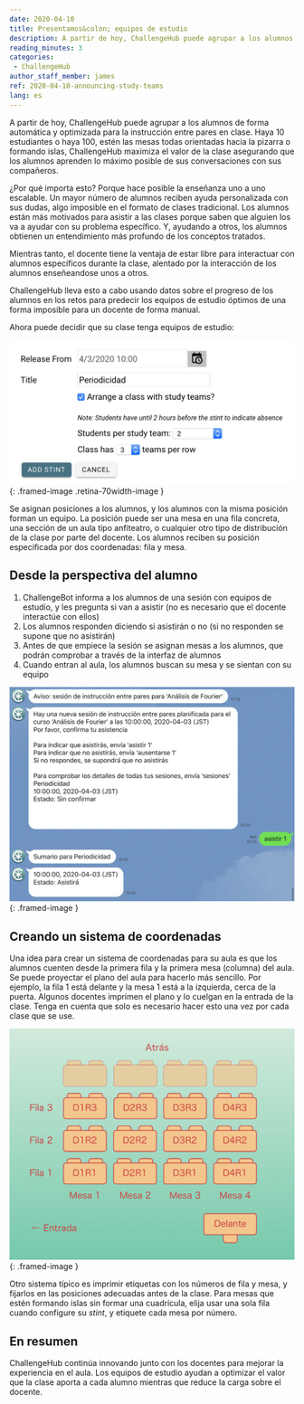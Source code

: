 ```yaml
---
date: 2020-04-10
title: Presentamos&colon; equipos de estudio
description: A partir de hoy, ChallengeHub puede agrupar a los alumnos de forma automática y optimizada para la instrucción entre pares en clase
reading_minutes: 3
categories:
 - ChallengeHub
author_staff_member: james
ref: 2020-04-10-announcing-study-teams
lang: es
---
```

A partir de hoy, ChallengeHub puede agrupar a los alumnos de forma automática y optimizada para la instrucción entre pares en clase. Haya 10 estudiantes o haya 100, estén las mesas todas orientadas hacia la pizarra o formando islas, ChallengeHub maximiza el valor de la clase asegurando que los alumnos aprenden lo máximo posible de sus conversaciones con sus compañeros.

¿Por qué importa esto?
Porque hace posible la enseñanza uno a uno escalable.
Un mayor número de alumnos reciben ayuda personalizada con sus dudas,
algo imposible en el formato de clases tradicional.
Los alumnos están más motivados para asistir a las clases
porque saben que alguien los va a ayudar con su problema específico.
Y, ayudando a otros,
los alumnos obtienen un entendimiento más profundo de los conceptos tratados.

Mientras tanto,
el docente tiene la ventaja de estar libre para interactuar
con alumnos específicos durante la clase,
alentado por la interacción de los alumnos enseñeandose unos a otros.

ChallengeHub lleva esto a cabo usando datos sobre el progreso
de los alumnos en los retos para predecir
los equipos de estudio óptimos
de una forma imposible para un docente de forma manual.

Ahora puede decidir que su clase tenga equipos de estudio:

![Interfaz del docente para equipos de estudio](/images/blog/2020-04-10-stint-ui-es.png){: .framed-image .retina-70width-image }

Se asignan posiciones a los alumnos,
y los alumnos con la misma posición forman un equipo.
La posición puede ser una mesa en una fila concreta,
una sección de un aula tipo anfiteatro,
o cualquier otro tipo de distribución de la clase por parte del docente.
Los alumnos reciben su posición especificada por dos coordenadas: fila y mesa.

## Desde la perspectiva del alumno

1. ChallengeBot informa a los alumnos de una sesión con equipos de estudio,
y les pregunta si van a asistir (no es necesario que el docente interactúe con ellos)
1. Los alumnos responden diciendo si asistirán o no
(si no responden se supone que no asistirán)
1. Antes de que empiece la sesión se asignan mesas a los alumnos,
que podrán comprobar a través de la interfaz de alumnos
1. Cuando entran al aula, los alumnos buscan su mesa y se sientan con su equipo

![Interfaz de asistencia a sesiones](/images/blog/2020-04-10-attending-es.jpg){: .framed-image }

## Creando un sistema de coordenadas

Una idea para crear un sistema de coordenadas para su aula es
que los alumnos cuenten desde la primera fila y la primera mesa (columna) del aula.
Se puede proyectar el plano del aula para hacerlo más sencillo.
Por ejemplo, la fila 1 está delante y la mesa 1 está a la izquierda, cerca de la puerta.
Algunos docentes imprimen el plano y lo cuelgan en la entrada de la clase.
Tenga en cuenta que solo es necesario hacer esto una vez por cada clase que se use.

![Ejemplo del sistema de coordenadas de un aula](/images/blog/2020-04-10-classroom-plan-es.png){: .framed-image }

Otro sistema típico es imprimir etiquetas con los números de fila y mesa,
y fijarlos en las posiciones adecuadas antes de la clase.
Para mesas que estén formando islas sin formar una cuadrícula, elija usar una sola fila cuando configure su *stint*, y etiquete cada mesa por número.

## En resumen

ChallengeHub continúa innovando junto con los docentes
para mejorar la experiencia en el aula.
Los equipos de estudio ayudan a optimizar el valor que la clase aporta a cada alumno
mientras que reduce la carga sobre el docente.
